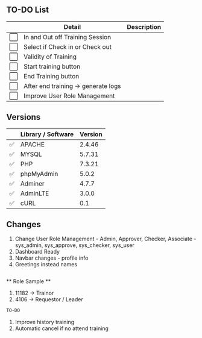 ## TO-DO List

|      | Detail                              | Description |
| ---- | ----------------------------------- | ----------- |
| ⬜️ | In and Out off Training Session     |             |
| ⬜️ | Select if Check in or Check out    |             |
| ⬜️ | Validity of Training                |             |
| ⬜️ | Start training button               |             |
| ⬜️ | End Training button                 |             |
| ⬜️ | After end training -> generate logs |             |
| ⬜️ | Improve User Role Management        |             |

## Versions

|     | Library / Software | Version |
| --- | ------------------ | ------- |
| ✅  | APACHE             | 2.4.46  |
| ✅  | MYSQL              | 5.7.31  |
| ✅  | PHP                | 7.3.21  |
| ✅  | phpMyAdmin         | 5.0.2   |
| ✅  | Adminer            | 4.7.7   |
| ✅  | AdminLTE           | 3.0.0   |
| ✅  | cURL               | 0.1     |

## Changes

1. Change User Role Management - Admin, Approver, Checker, Associate - sys_admin, sys_approve, sys_checker, sys_user
2. Dashboard Ready
3. Navbar changes - profile info
4. Greetings instead names

```sh

```

** Role Sample **

1. 11182 -> Trainor
2. 4106 -> Requestor / Leader

```sh
TO-DO
```

1. Improve history training
2. Automatic cancel if no attend training
